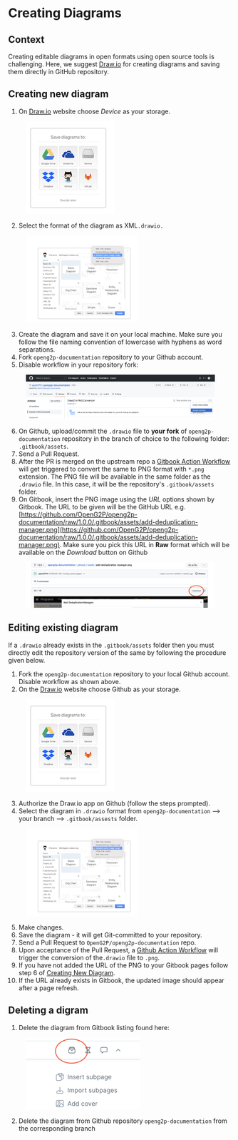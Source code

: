 # Creating Diagrams

## Context

Creating editable diagrams in open formats using open source tools is challenging. Here, we suggest [Draw.io](https://app.diagrams.net/) for creating diagrams and saving them directly in GitHub repository.

## Creating new diagram

1. On [Draw.io](https://app.diagrams.net/) website choose _Device_ as your storage.

<figure><img src="../../.gitbook/assets/draw-io-storage.png" alt=""><figcaption></figcaption></figure>

2. Select the format of the diagram as XML`.drawio.`&#x20;

<figure><img src="../../.gitbook/assets/draw-io-file-format.png" alt=""><figcaption></figcaption></figure>

3. Create the diagram and save it on your local machine. Make sure you follow the file naming convention of lowercase with hyphens as word separations.
4. Fork `openg2p-documentation` repository to your Github account.&#x20;
5. Disable workflow in your repository fork:

<figure><img src="../../.gitbook/assets/github-dislable-workflow.png" alt=""><figcaption></figcaption></figure>

6. On Github, upload/commit the `.drawio` file to **your fork** of `openg2p-documentation` repository in the branch of choice to the following folder: `.gitbook/assets`.&#x20;
7. Send a Pull Request.
8. After the PR is merged on the upstream repo a [Gitbook Action Workflow](../../.github/workflows/drawio.yml) will get triggered to convert the same to PNG format with `*.png` extension. The PNG file will be available in the same folder as the `.drawio` file. In this case, it will be the repository's `.gitbook/assets` folder.&#x20;
9. On Gitbook, insert the PNG image using the _URL_ options shown by Gitbook. The URL to be given will be the GitHub URL e.g. [https://github.com/OpenG2P/openg2p-documentation/raw/1.0.0/.gitbook/assets/add-deduplication-manager.png](https://github.com/OpenG2P/openg2p-documentation/raw/1.0.0/.gitbook/assets/add-deduplication-manager.png). Make sure you pick this URL in **Raw** format which will be available on the _Download_ button on Github

<figure><img src="../../.gitbook/assets/github-raw-image-link.png" alt=""><figcaption></figcaption></figure>

## Editing existing diagram

If a `.drawio` already exists in the `.gitbook/assets` folder then you must directly edit the repository version of the same by following the procedure given below.

1. Fork the `openg2p-documentation` repository to your local Github account. Disable workflow as shown above.
2. On the [Draw.io](https://app.diagrams.net/) website choose Github as your storage.

<figure><img src="../../.gitbook/assets/draw-io-storage.png" alt=""><figcaption></figcaption></figure>

3. Authorize the Draw.io app on Github (follow the steps prompted).&#x20;
4. Select the diagram in `.drawio` format from `openg2p-documentation` --> your branch --> `.gitbook/assests` folder.

<figure><img src="../../.gitbook/assets/draw-io-file-format.png" alt=""><figcaption></figcaption></figure>

5. Make changes.
6. Save the diagram - it will get Git-committed to your repository.
7. Send a Pull Request to `OpenG2P/openg2p-documentation` repo.
8. Upon acceptance of the Pull Request, a [Github Action Workflow](../../.github/workflows/drawio.yml) will trigger the conversion of the`.drawio` file to `.png`.&#x20;
9. If you have not added the URL of the PNG to your Gitbook pages follow step 6 of [Creating New Diagram](creating-diagrams.md#creating-new-diagram).
10. If the URL already exists in Gitbook, the updated image should appear after a page refresh.

## Deleting a digram

1. Delete the diagram from Gitbook listing found here:

<figure><img src="../../.gitbook/assets/images-listing.png" alt="" width="256"><figcaption></figcaption></figure>

2. Delete the diagram from Github repository `openg2p-documentation` from the corresponding branch&#x20;
